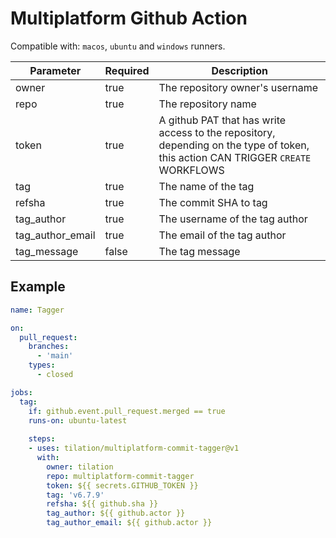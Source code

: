 # Multiplatform Github Action

Compatible with: `macos`, `ubuntu` and `windows` runners.

Parameter | Required | Description
---|---|---
owner | true | The repository owner's username
repo | true | The repository name
token | true | A github PAT that has write access to the repository, depending on the type of token, this action CAN TRIGGER `CREATE` WORKFLOWS
tag | true | The name of the tag
refsha | true | The commit SHA to tag
tag_author | true | The username of the tag author
tag_author_email | true | The email of the tag author
tag_message | false | The tag message

## Example
```yaml
name: Tagger

on:
  pull_request:
    branches:
      - 'main'
    types:
      - closed

jobs:
  tag:
    if: github.event.pull_request.merged == true
    runs-on: ubuntu-latest
   
    steps:
    - uses: tilation/multiplatform-commit-tagger@v1
      with:
        owner: tilation
        repo: multiplatform-commit-tagger
        token: ${{ secrets.GITHUB_TOKEN }}
        tag: 'v6.7.9'
        refsha: ${{ github.sha }}
        tag_author: ${{ github.actor }}
        tag_author_email: ${{ github.actor }}
```